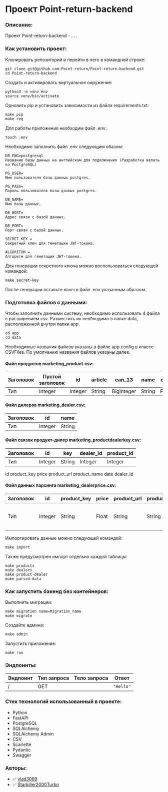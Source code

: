 # Проект Point-return-backend

### Описание:

Проект Point-return-backend - ... .

### Как установить проект:

Клонировать репозиторий и перейти в него в командной строке:

```
git clone git@github.com:Point-return/Point-return-backend.git
cd Point-return-backend
```

Cоздать и активировать виртуальное окружение:

```
python3 -m venv env
source venv/bin/activate
```

Одновить pip и установить зависимости из файла requirements.txt:

```
make pip
make req
```

Для работы приложения необходим файл .env:

```
touch .env
```

Необходимо заполнить файл .env следующим обазом:

```
DB_ENG=postgresql
Название базы данных на английском для подключения (Разработка велать на PostgreSQL)

PG_USER=
Имя пользователя базы данных postgres.

PG_PASS=
Пароль пользователя базы данных postgres.

DB_NAME=
Имя базы данных.

DB_HOST=
Адрес связи с базой данных.

DB_PORT=
Порт связи с базой данных.

SECRET_KEY = 
Секретный ключ для генетации JWT-токена.

ALGORITHM = 
Алгоритм для генетации JWT-токена.

```
Для генерации секретного ключа можно воспользоваться следующей командой:
```
make secret-key
```
После генерации вставьте ключ в файл .env указанным образом.

### Подготовка файлов с данными:

Чтобы заполнить данными систему, необходимо использовать 4 файла с расширением csv.
Разместить их необходимо в папке data, расположенной внутри папки app. 

```
cd app
cd data
```

Необходимые названия файлов указаны в файле app.config в классе CSVFiles. 
По умолчанию названия файлов указаны далее.

#### Файл продуктов marketing_product.csv:

| Заголовок | Пустой заголовок  | id    |	article |	ean_13  |	name    |	cost    |	recommended_price   |	category_id |	ozon_name   |	name_1c |	wb_name |	ozon_article    |   wb_article  |	ym_article  |	wb_article_td   |
|------|--------|-----------|---------|------------|--------|-------|-------|---------|--------|--------|--------|---------|---------|--------|--------|
| Тип  |Integer | Integer   | String  | BigInteger | String | Float | Float | Integer | String | String | String | Integer | Integer | String | String |

#### Файл дилеров marketing_dealer.csv:

| Заголовок | id    |	name    |
|------|-----------|---------|
| Тип  | Integer   | String  |

#### Файл связок продукт-дилер marketing_productdealerkey.csv:

| Заголовок | id     |	key    |	dealer_id  |	product_id    |
|-----------|--------|---------|---------------|------------------|
| Тип       |Integer |String   | Integer       |     Integer      |

id	product_key	price	product_url	product_name	date	dealer_id

#### Файл данных парсинга marketing_dealerprice.csv:

| Заголовок | id     |	product_key |	price |	product_url |	product_name |	date          |	dealer_id   |
|-----------|--------|--------------|---------|-------------|----------------|----------------|-------------|
| Тип       |Integer | String       | Float   | String      | String         | Date  %Y-%m-%d | Integer     |

Импортировать данные можно следующей командой:

```
make import
```

Также предусмотрен импорт отдельно каждой таблицы:
```
make products
make dealers
make product-dealer
make parsed-data
```
### Как запустить бэкенд без контейнеров:

Выполнить миграции:

```
make migration name=Migration_name
make migrate
```
Создайте админа:
```
make admin
```

Запустить приложение:

```
make run
```

### Эндпоинты:

| Эндпоинт                             |Тип запроса | Тело запроса | Ответ           |
|--------------------------------------|------------|--------------|-----------------|
|/                                     |GET         |              |```"Hello"```    |

### Стек технологий использованный в проекте:

- Python
- FastAPI
- PostgreSQL
- SQLAlchemy
- SQLAlchemy Admin
- CSV
- Scarlette
- Pydantic
- Swagger

### Авторы:

- :white_check_mark: [vlad3069](https://github.com/vlad3069)
- :white_check_mark: [Starkiller2000Turbo](https://github.com/Starkiller2000Turbo)

